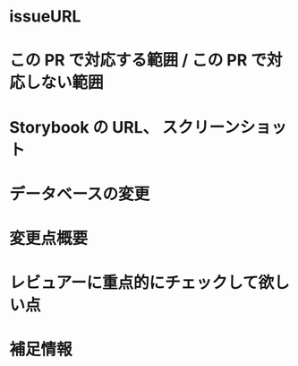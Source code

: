<!--
# フロントエンドの参考PR
https://github.com/ASMA-Inc/ai-career-frontend/pull/294

# バックエンドの参考PR
https://github.com/ASMA-Inc/ai-career-backend/pull/295
-->
# issueURL
<!--
[required]

GitHubIssue の URL をここに追加
-->

# この PR で対応する範囲 / この PR で対応しない範囲
<!--
[required]

この PR で対応する範囲、対応しない範囲を書く。

- （書き方例 1）バリデーションは別 PR で実装します。
- （書き方例 2）この PR では Component の作成のみで API への通信ロジックは別 PR で対応します。
-->

# Storybook の URL、 スクリーンショット
<!--
[optional]

必要に応じて Storybook の URL やスクリーンショットを記載する。

UI変更時は [required] とする。
-->

# データベースの変更
<!--
[optional]

RDBのテーブル構造に変更がある場合は [required] とする。

デプロイリクエストに関しては以下の資料を参照してください。

https://www.notion.so/PlanetScale-f6406177ad974bbc93af0a60deb46e35#44e084694ac342cf98956176788a6304
-->

# 変更点概要
<!--
[required]

変更内容を端的に説明する。
-->

# レビュアーに重点的にチェックして欲しい点
<!--
[optional]

レビュアーに重点的にチェックして欲しい点があれば記載する。
-->

# 補足情報
<!--
[optional]

何か補足情報があれば記載。
-->
